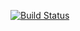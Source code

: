 [![Build Status](https://travis-ci.org/greengerong/qing.png?branch=master)](https://travis-ci.org/oathsign/joath)
